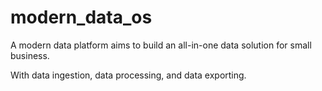 # modern_data_os

A modern data platform aims to build an all-in-one data solution for small
business.

With data ingestion, data processing, and data exporting.
